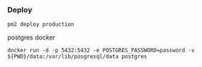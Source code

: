 ### Deploy

```
pm2 deploy production
```

postgres docker 

```
docker run -d -p 5432:5432 -e POSTGRES_PASSWORD=password -v ${PWD}/data:/var/lib/posgresql/data postgres
```

